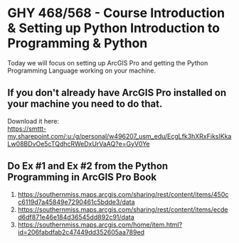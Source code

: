 # GHY 468/568 - Course Introduction & Setting up Python Introduction to Programming & Python

Today we will focus on setting up ArcGIS Pro and getting the Python Programming Language working on your machine.

## If you don't already have ArcGIS Pro installed on your machine you need to do that.

Download it here:  
https://smttt-my.sharepoint.com/:u:/g/personal/w496207_usm_edu/EcgLfk3hXRxFjksIKkaLw08BDvOe5cTQdhcRWeDxUrVaAQ?e=GyV0Ye


## Do Ex #1 and Ex #2 from the Python Programming in ArcGIS Pro Book
1. https://southernmiss.maps.arcgis.com/sharing/rest/content/items/450cc6119d7a45849e7290461c5bdde3/data
2. https://southernmiss.maps.arcgis.com/sharing/rest/content/items/ecded6df871e46e184d36545dd892c91/data
 1. https://southernmiss.maps.arcgis.com/home/item.html?id=206fabdfab2c47449dd352605aa789ed
 